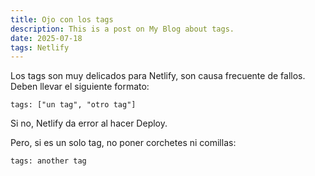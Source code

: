 ```yaml
---
title: Ojo con los tags
description: This is a post on My Blog about tags.
date: 2025-07-18
tags: Netlify
---
```


Los tags son muy delicados para Netlify, son causa frecuente de fallos. Deben llevar el siguiente formato:

```
tags: ["un tag", "otro tag"]
```

Si no, Netlify da error al hacer Deploy.

Pero, si es un solo tag, no poner corchetes ni comillas:

```
tags: another tag
```
